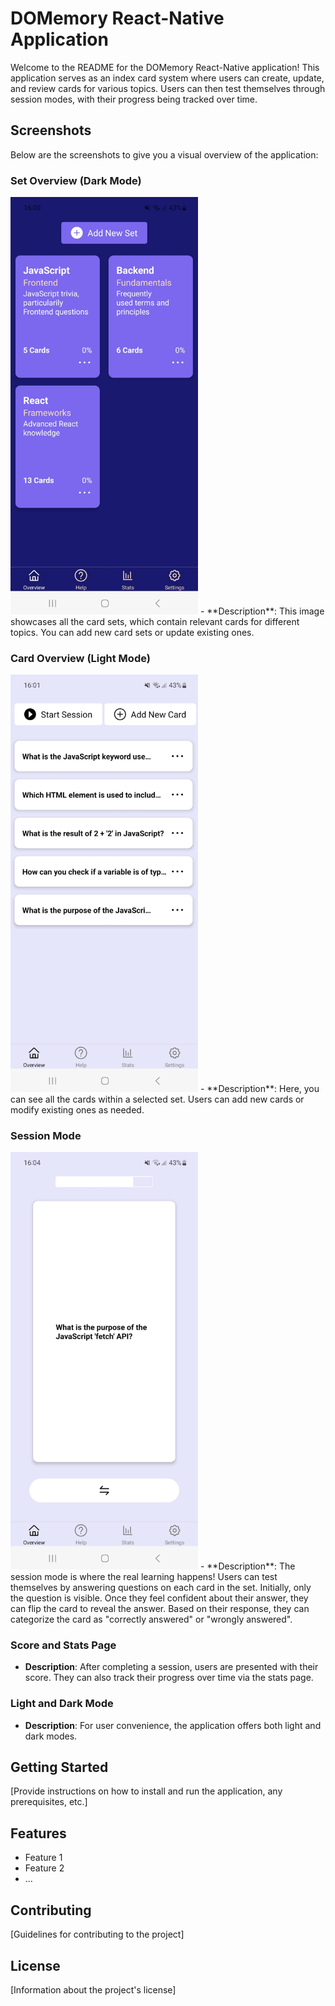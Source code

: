 # DOMemory React-Native Application

Welcome to the README for the DOMemory React-Native application! This application serves as an index card system where users can create, update, and review cards for various topics. Users can then test themselves through session modes, with their progress being tracked over time.

## Screenshots

Below are the screenshots to give you a visual overview of the application:

### Set Overview (Dark Mode)
<img src="screenshots/setoverview_dark.jpeg" alt="Set Overview" width="300">
- **Description**: This image showcases all the card sets, which contain relevant cards for different topics. You can add new card sets or update existing ones.

### Card Overview (Light Mode)
<img src="screenshots/cardoverview_light.jpeg" alt="Card Overview" width="300">
- **Description**: Here, you can see all the cards within a selected set. Users can add new cards or modify existing ones as needed.

### Session Mode
<img src="screenshots/session_question.jpeg" alt="Session Mode" width="300">
- **Description**: The session mode is where the real learning happens! Users can test themselves by answering questions on each card in the set. Initially, only the question is visible. Once they feel confident about their answer, they can flip the card to reveal the answer. Based on their response, they can categorize the card as "correctly answered" or "wrongly answered".

### Score and Stats Page
- **Description**: After completing a session, users are presented with their score. They can also track their progress over time via the stats page.

### Light and Dark Mode
- **Description**: For user convenience, the application offers both light and dark modes.

## Getting Started
[Provide instructions on how to install and run the application, any prerequisites, etc.]

## Features
- Feature 1
- Feature 2
- ...

## Contributing
[Guidelines for contributing to the project]

## License
[Information about the project's license]
